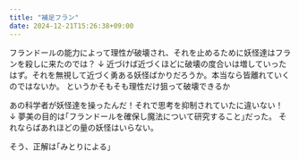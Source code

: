 ```yaml
---
title: "補足フラン"
date: 2024-12-21T15:26:38+09:00
---
```

フランドールの能力によって理性が破壊され、それを止めるために妖怪達はフランを殺しに来たのでは？
↓
近づけば近づくほどに破壊の度合いは増していったはず。それを無視して近づく勇ある妖怪ばかりだろうか。本当なら皆離れていくのではないか。
というかそもそも理性だけ狙って破壊できるか


あの科学者が妖怪達を操ったんだ！それで思考を抑制されていたに違いない！
↓
夢美の目的は｢フランドールを確保し魔法について研究すること｣だった。
それならばあれほどの量の妖怪はいらない。



そう、正解は｢みとりによる｣
